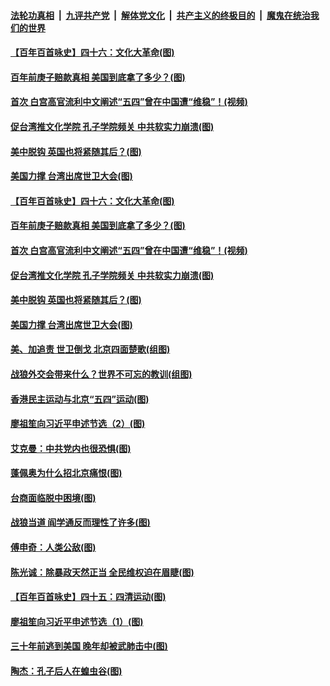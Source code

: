 

####  [法轮功真相](../../../../basic/blob/master/README.md?t=05070701) &nbsp;|&nbsp; [九评共产党](../../../../9ping.md/blob/master/README.md?t=05070701) &nbsp;|&nbsp; [解体党文化](../../../../jtdwh.md/blob/master/README.md?t=05070701)  &nbsp;|&nbsp; [共产主义的终极目的](../../../../gczydzjmd.md/blob/master/README.md?t=05070701) &nbsp;|&nbsp; [魔鬼在统治我们的世界](../../../../mgztzwmdsj.md/blob/master/README.md?t=05070701) 

#### [【百年百首咏史】四十六：文化大革命(图)](../pages/p4/932368.md?t=05070701) 

#### [百年前庚子赔款真相 美国到底拿了多少？(图)](../pages/p4/932260.md?t=05070701) 

#### [首次 白宫高官流利中文阐述“五四”曾在中国遭“维稳”！(视频)](../pages/p4/932254.md?t=05070701) 

#### [促台湾推文化学院 孔子学院频关 中共软实力崩溃(图)](../pages/p4/932270.md?t=05070701) 

#### [美中脱钩 英国也将紧随其后？(图)](../pages/p4/932274.md?t=05070701) 

#### [美国力撑 台湾出席世卫大会(图)](../pages/p4/932272.md?t=05070701) 

#### [【百年百首咏史】四十六：文化大革命(图)](../pages/p4/932368.md?t=05070701) 

#### [百年前庚子赔款真相 美国到底拿了多少？(图)](../pages/p4/932260.md?t=05070701) 

#### [首次 白宫高官流利中文阐述“五四”曾在中国遭“维稳”！(视频)](../pages/p4/932254.md?t=05070701) 

#### [促台湾推文化学院 孔子学院频关 中共软实力崩溃(图)](../pages/p4/932270.md?t=05070701) 

#### [美中脱钩 英国也将紧随其后？(图)](../pages/p4/932274.md?t=05070701) 

#### [美国力撑 台湾出席世卫大会(图)](../pages/p4/932272.md?t=05070701) 

#### [美、加追责 世卫倒戈 北京四面楚歌(组图)](../pages/p4/932268.md?t=05070701) 

#### [战狼外交会带来什么？世界不可忘的教训(组图)](../pages/p4/932182.md?t=05070701) 

#### [香港民主运动与北京“五四”运动(图)](../pages/p4/932188.md?t=05070701) 

#### [廖祖笙向习近平申述节选（2）(图)](../pages/p4/932186.md?t=05070701) 

#### [艾克曼：中共党内也很恐惧(图)](../pages/p4/932160.md?t=05070701) 

#### [蓬佩奥为什么招北京痛恨(图)](../pages/p4/932153.md?t=05070701) 

#### [台商面临脱中困境(图)](../pages/p4/932147.md?t=05070701) 

#### [战狼当道 阎学通反而理性了许多(图)](../pages/p4/932144.md?t=05070701) 

#### [傅申奇：人类公敌(图)](../pages/p4/932141.md?t=05070701) 

#### [陈光诚：除暴政天然正当 全民维权迫在眉睫(图)](../pages/p4/932142.md?t=05070701) 

#### [【百年百首咏史】四十五：四清运动(图)](../pages/p4/932115.md?t=05070701) 

#### [廖祖笙向习近平申述节选（1）(图)](../pages/p4/932065.md?t=05070701) 

#### [三十年前逃到美国 晚年却被武肺击中(图)](../pages/p4/932026.md?t=05070701) 

#### [陶杰：孔子后人在蝗虫谷(图)](../pages/p4/932036.md?t=05070701) 

